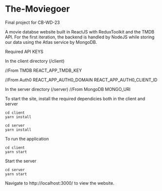# The-Moviegoer

Final project for CB-WD-23

A movie databse website built in ReactJS with ReduxToolkit and the TMDB API. For the first iteration,
the backend is handled by NodeJS while storing our data using the Atlas service by MongoDB.

Required API KEYS

In the client directory (/client)

//From TMDB
REACT_APP_TMDB_KEY

//From Auth0
REACT_APP_AUTH0_DOMAIN
REACT_APP_AUTH0_CLIENT_ID

In the server directory (/server)
//From MongoDB
MONGO_URI

To start the site, install the required dependicies both in the client and server

```
cd client
yarn install
```

```
cd server
yarn install
```

To run the application

```
cd client
yarn start
```

Start the server

```
cd server
yarn start
```

Navigate to http://localhost:3000/ to view the website.
